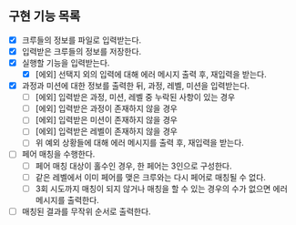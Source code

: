 ## 구현 기능 목록
- [x] 크루들의 정보를 파일로 입력받는다.
- [x] 입력받은 크루들의 정보를 저장한다.
- [x] 실행할 기능을 입력받는다.
  - [x] [에외] 선택지 외의 입력에 대해 에러 메시지 출력 후, 재입력을 받는다.
- [x] 과정과 미션에 대한 정보를 출력한 뒤, 과정, 레벨, 미션을 입력받는다.
  - [ ] [에외] 입력받은 과정, 미션, 레벨 중 누락된 사항이 있는 경우
  - [ ] [에외] 입력받은 과정이 존재하지 않을 경우
  - [ ] [에외] 입력받은 미션이 존재하지 않을 경우
  - [ ] [에외] 입력받은 레벨이 존재하지 않을 경우
  - [ ] 위 예외 상황들에 대해 에러 메시지를 출력 후, 재입력을 받는다.
- [ ] 페어 매칭을 수행한다.
  - [ ] 페어 매칭 대상이 홀수인 경우, 한 페어는 3인으로 구성한다.
  - [ ] 같은 레벨에서 이미 페어를 맺은 크루와는 다시 페어로 매칭될 수 없다.
  - [ ] 3회 시도까지 매칭이 되지 않거나 매칭을 할 수 있는 경우의 수가 없으면 에러 메시지를 출력한다.
- [ ] 매칭된 결과를 무작위 순서로 출력한다.
